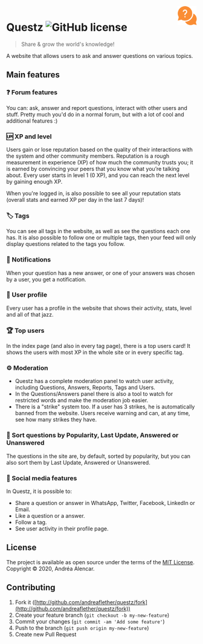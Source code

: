<img src="./app/assets/images/question (1).svg" width="10%" align="right">

# Questz ![GitHub license](https://img.shields.io/github/license/andreaflether/questz)

> Share & grow the world's knowledge!
> 
A website that allows users to ask and answer questions on various topics.

## Main features
### ❓ Forum features
You can: ask, answer and report questions, interact with other users and stuff. Pretty much you'd do in a normal forum, but with a lot of cool and additional features :)

### 🆙 XP and level
Users gain or lose reputation based on the quality of their interactions with the system and other community members. Reputation is a rough measurement in experience (XP) of how much the community trusts you; it is earned by convincing your peers that you know what you’re talking about. Every user starts in level 1 (0 XP), and you can reach the next level by gaining enough XP.

When you're logged in, is also possible to see all your reputation stats (overall stats and earned XP per day in the last 7 days)!

### 🏷️ Tags
You can see all tags in the website, as well as see the questions each one has. It is also possible to follow one or multiple tags, then your feed will only display questions related to the tags you follow.

### 💬 Notifications
When your question has a new answer, or one of your answers was chosen by a user, you get a notification.

### 👤 User profile
Every user has a profile in the website that shows their activity, stats, level and all of that jazz.

### 🏆 Top users
In the index page (and also in every tag page), there is a top users card! It shows the users with most XP in the whole site or in every specific tag.

### ⚙️ Moderation
- Questz has a complete moderation panel to watch user activity, including Questions, Answers, Reports, Tags and Users. 
- In the Questions/Answers panel there is also a tool to watch for restricted words and make the moderation job easier. 
- There is a "strike" system too. If a user has 3 strikes, he is automatically banned from the website. Users receive warning and can, at any time, see how many strikes they have.

### 🔢 Sort questions by Popularity, Last Update, Answered or Unanswered
The questions in the site are, by default, sorted by popularity, but you can also sort them by Last Update, Answered or Unanswered.

### 📱 Social media features
In Questz, it is possible to:
- Share a question or answer in WhatsApp, Twitter, Facebook, LinkedIn or Email.
- Like a question or a answer.
- Follow a tag.
- See user activity in their profile page.

## License
The project is available as open source under the terms of the [MIT License](https://opensource.org/licenses/MIT).
Copyright © 2020, Andréa Alencar.

## Contributing

1. Fork it ([http://github.com/andreaflether/questz/fork](http://github.com/andreaflether/questz/fork))
2. Create your feature branch (`git checkout -b my-new-feature`)
3. Commit your changes (`git commit -am 'Add some feature'`)
4. Push to the branch (`git push origin my-new-feature`)
5. Create new Pull Request
